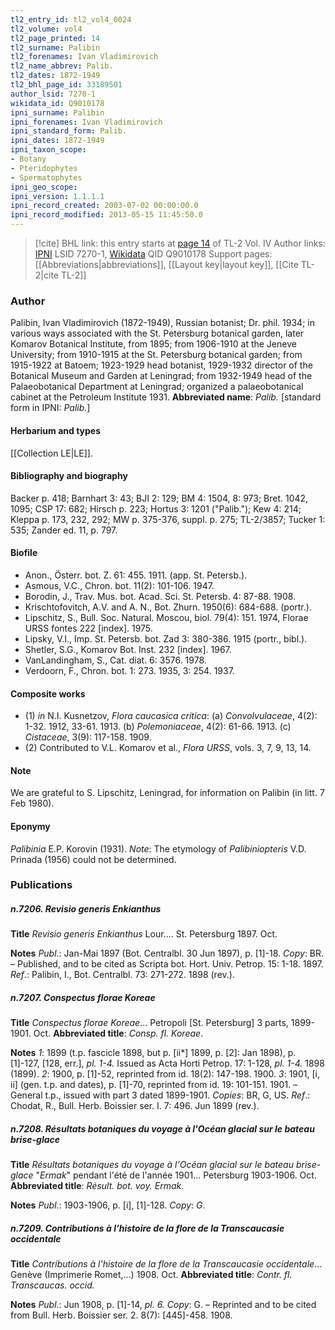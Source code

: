 ```yaml
---
tl2_entry_id: tl2_vol4_0024
tl2_volume: vol4
tl2_page_printed: 14
tl2_surname: Palibin
tl2_forenames: Ivan Vladimirovich
tl2_name_abbrev: Palib.
tl2_dates: 1872-1949
tl2_bhl_page_id: 33189501
author_lsid: 7270-1
wikidata_id: Q9010178
ipni_surname: Palibin
ipni_forenames: Ivan Vladimirovich
ipni_standard_form: Palib.
ipni_dates: 1872-1949
ipni_taxon_scope: 
- Botany
- Pteridophytes
- Spermatophytes
ipni_geo_scope: 
ipni_version: 1.1.1.1
ipni_record_created: 2003-07-02 00:00:00.0
ipni_record_modified: 2013-05-15 11:45:50.0
---
```


> [!cite] BHL link: this entry starts at [page 14](https://www.biodiversitylibrary.org/page/33189501) of TL-2 Vol. IV
> Author links: [IPNI](https://www.ipni.org/a/7270-1) LSID 7270-1, [Wikidata](https://www.wikidata.org/wiki/Q9010178) QID Q9010178
> Support pages: [[Abbreviations|abbreviations]], [[Layout key|layout key]], [[Cite TL-2|cite TL-2]]

### Author

Palibin, Ivan Vladimirovich (1872-1949), Russian botanist; Dr. phil. 1934; in various ways associated with the St. Petersburg botanical garden, later Komarov Botanical Institute, from 1895; from 1906-1910 at the Jeneve University; from 1910-1915 at the St. Petersburg botanical garden; from 1915-1922 at Batoem; 1923-1929 head botanist, 1929-1932 director of the Botanical Museum and Garden at Leningrad; from 1932-1949 head of the Palaeobotanical Department at Leningrad; organized a palaeobotanical cabinet at the Petroleum Institute 1931. 
**Abbreviated name**: *Palib.* \[standard form in IPNI: *Palib.*\]

#### Herbarium and types

[[Collection LE|LE]].

#### Bibliography and biography

Backer p. 418; Barnhart 3: 43; BJI 2: 129; BM 4: 1504, 8: 973; Bret. 1042, 1095; CSP 17: 682; Hirsch p. 223; Hortus 3: 1201 ("Palib."); Kew 4: 214; Kleppa p. 173, 232, 292; MW p. 375-376, suppl. p. 275; TL-2/3857; Tucker 1: 535; Zander ed. 11, p. 797.

#### Biofile

- Anon., Österr. bot. Z. 61: 455. 1911. (app. St. Petersb.).
- Asmous, V.C., Chron. bot. 11(2): 101-106. 1947.
- Borodin, J., Trav. Mus. bot. Acad. Sci. St. Petersb. 4: 87-88. 1908.
- Krischtofovitch, A.V. and A. N., Bot. Zhurn. 1950(6): 684-688. (portr.).
- Lipschitz, S., Bull. Soc. Natural. Moscou, biol. 79(4): 151. 1974, Florae URSS fontes 222 \[index\]. 1975.
- Lipsky, V.I., Imp. St. Petersb. bot. Zad 3: 380-386. 1915 (portr., bibl.).
- Shetler, S.G., Komarov Bot. Inst. 232 \[index\]. 1967.
- VanLandingham, S., Cat. diat. 6: 3576. 1978.
- Verdoorn, F., Chron. bot. 1: 273. 1935, 3: 254. 1937.

#### Composite works

- (1) *in* N.I. Kusnetzov, *Flora caucasica critica*:
(a) *Convolvulaceae*, 4(2): 1-32. 1912, 33-61. 1913.
(b) *Polemoniaceae*, 4(2): 61-66. 1913.
(c) *Cistaceae*, 3(9): 117-158. 1909.
- (2) Contributed to V.L. Komarov et al., *Flora URSS*, vols. 3, 7, 9, 13, 14.

#### Note

We are grateful to S. Lipschitz, Leningrad, for information on Palibin (in litt. 7 Feb 1980).

#### Eponymy

*Palibinia* E.P. Korovin (1931). *Note*: The etymology of *Palibiniopteris* V.D. Prinada (1956) could not be determined.

### Publications

##### n.7206. Revisio generis Enkianthus

**Title**
*Revisio generis Enkianthus* Lour.... St. Petersburg 1897. Oct.

**Notes**
*Publ*.: Jan-Mai 1897 (Bot. Centralbl. 30 Jun 1897), p. \[1\]-18. *Copy*: BR. – Published, and to be cited as Scripta bot. Hort. Univ. Petrop. 15: 1-18. 1897.
*Ref*.: Palibin, I., Bot. Centralbl. 73: 271-272. 1898 (rev.).

##### n.7207. Conspectus florae Koreae

**Title**
*Conspectus florae Koreae*... Petropoli \[St. Petersburg\] 3 parts, 1899-1901. Oct.
**Abbreviated title**: *Consp. fl. Koreae*.

**Notes**
*1*: 1899 (t.p. fascicle 1898, but p. \[ii\*\] 1899, p. \[2\]: Jan 1898), p. \[1\]-127, \[128, err.\], *pl. 1-4.* Issued as Acta Horti Petrop. 17: 1-128, *pl. 1-4.* 1898 (1899).
*2*: 1900, p. \[1\]-52, reprinted from id. 18(2): 147-198. 1900.
*3*: 1901, \[i, ii\] (gen. t.p. and dates), p. \[1\]-70, reprinted from id. 19: 101-151. 1901. – General t.p., issued with part 3 dated 1899-1901.
*Copies*: BR, G, US.
*Ref*.: Chodat, R., Bull. Herb. Boissier ser. I. 7: 496. Jun 1899 (rev.).

##### n.7208. Résultats botaniques du voyage à l'Océan glacial sur le bateau brise-glace

**Title**
*Résultats botaniques du voyage à l'Océan glacial sur le bateau brise-glace* "*Ermak*" pendant l'été de l'année 1901... Petersburg 1903-1906. Oct.
**Abbreviated title**: *Résult. bot. voy. Ermak*.

**Notes**
*Publ*.: 1903-1906, p. \[i\], \[1\]-128. *Copy*: *G*.

##### n.7209. Contributions à l'histoire de la flore de la Transcaucasie occidentale

**Title**
*Contributions à l'histoire de la flore de la Transcaucasie occidentale*... Genève (Imprimerie Romet,...) 1908. Oct.
**Abbreviated title**: *Contr. fl. Transcaucas. occid.*

**Notes**
*Publ*.: Jun 1908, p. \[1\]-14, *pl. 6. Copy*: G. – Reprinted and to be cited from Bull. Herb. Boissier ser. 2. 8(7): \[445\]-458. 1908.

